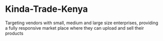 # Kinda-Trade-Kenya
Targeting vendors with small, medium and large size enterprises, providing a fully responsive market place where they can upload and sell their products
